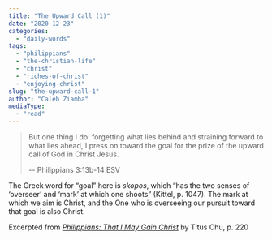```yaml
---
title: "The Upward Call (1)"
date: "2020-12-23"
categories: 
  - "daily-words"
tags: 
  - "philippians"
  - "the-christian-life"
  - "christ"
  - "riches-of-christ"
  - "enjoying-christ"
slug: "the-upward-call-1"
author: "Caleb Ziamba"
mediaType: 
  - "read"
---
```


> But one thing I do: forgetting what lies behind and straining forward to what lies ahead, I press on toward the goal for the prize of the upward call of God in Christ Jesus.
> 
> \-- Philippians 3:13b-14 ESV

The Greek word for “goal” here is _skopos_, which “has the two senses of ‘overseer’ and ‘mark’ at which one shoots” (Kittel, p. 1047). The mark at which we aim is Christ, and the One who is overseeing our pursuit toward that goal is also Christ.

Excerpted from _[Philippians: That I May Gain Christ](https://www.asweetsavor.org/book-philippians/)_ by Titus Chu, p. 220

